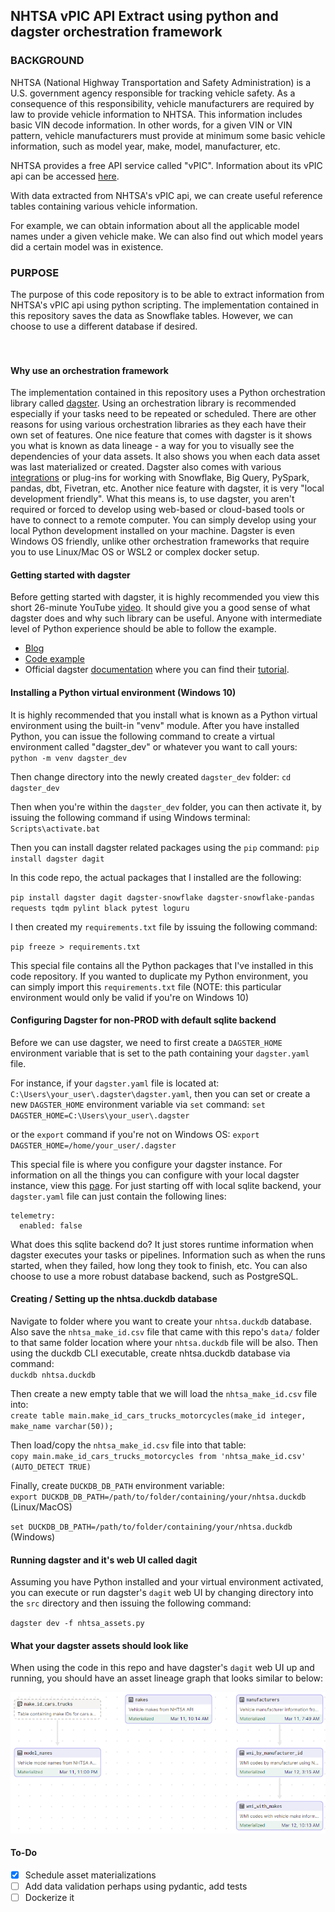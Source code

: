 ## NHTSA vPIC API Extract using python and dagster orchestration framework


### BACKGROUND
NHTSA (National Highway Transportation and Safety Administration) is a U.S. government agency responsible for tracking
vehicle safety.  As a consequence of this responsibility, vehicle manufacturers are required by law to provide vehicle
information to NHTSA.  This information includes basic VIN decode information.  In other words, for a given VIN or VIN
pattern, vehicle manufacturers must provide at minimum some basic vehicle information, such as model year, make, model,
manufacturer, etc.

NHTSA provides a free API service called "vPIC".  Information about its vPIC api can be accessed [here](https://vpic.nhtsa.dot.gov/api/).

With data extracted from NHTSA's vPIC api, we can create useful reference tables containing various vehicle information.

For example, we can obtain information about all the applicable model names under a given vehicle make.  We can also
find out which model years did a certain model was in existence.

### PURPOSE
The purpose of this code repository is to be able to extract information from NHTSA's vPIC api using python scripting.
The implementation contained in this repository saves the data as Snowflake tables.  However, we can choose to use a
different database if desired.
<br><br><br>

#### Why use an orchestration framework
The implementation contained in this repository uses a Python orchestration library called [dagster](https://docs.dagster.io/).  Using an
orchestration library is recommended especially if your tasks need to be repeated or scheduled.  There are other
reasons for using various orchestration libraries as they each have their own set of features.  One nice feature that
comes with dagster is it shows you what is known as data lineage - a way for you to visually see the dependencies of
your data assets.  It also shows you when each data asset was last materialized or created.  Dagster also comes with
various [integrations](https://docs.dagster.io/integrations) or plug-ins for working with Snowflake, Big Query, PySpark, pandas, dbt, Fivetran, etc. Another nice feature with dagster, it is very "local development friendly".  What this means is,
to use dagster, you aren't required or forced to develop using web-based or cloud-based tools or have to connect to a 
remote computer.  You can simply develop using your local Python development installed on your machine.  Dagster is even 
Windows OS friendly, unlike other orchestration frameworks that require you to use Linux/Mac OS or WSL2 or complex docker setup.


#### Getting started with dagster
Before getting started with dagster, it is highly recommended you view this short 26-minute YouTube [video](https://youtu.be/sCUYBa-glh0).  It should
give you a good sense of what dagster does and why such library can be useful.  Anyone with intermediate level of Python
experience should be able to follow the example.

- [Blog](https://dagster.io/blog/dagster-script-to-assets)
- [Code example](https://github.com/petehunt/dagster-script-to-assets)
- Official dagster [documentation](https://docs.dagster.io/getting-started) where you can find their [tutorial](https://docs.dagster.io/tutorial).


#### Installing a Python virtual environment (Windows 10)
It is highly recommended that you install what is known as a Python virtual environment using the built-in "venv" module.
After you have installed Python, you can issue the following command to create a virtual environment called "dagster_dev"
or whatever you want to call yours:
`python -m venv dagster_dev`


Then change directory into the newly created `dagster_dev` folder: `cd dagster_dev`


Then when you're within the `dagster_dev` folder, you can then activate it, by issuing the following command if using
Windows terminal:
`Scripts\activate.bat`

Then you can install dagster related packages using the `pip` command:
`pip install dagster dagit`

In this code repo, the actual packages that I installed are the following:

`pip install dagster dagit dagster-snowflake dagster-snowflake-pandas requests tqdm pylint black pytest loguru`

I then created my `requirements.txt` file by issuing the following command:

`pip freeze > requirements.txt`

This special file contains all the Python packages that I've installed in this code repository.  If you wanted to duplicate
my Python environment, you can simply import this `requirements.txt` file (NOTE: this particular environment would only be valid if you're on Windows 10)


#### Configuring Dagster for non-PROD with default sqlite backend
Before we can use dagster, we need to first create a `DAGSTER_HOME` environment variable that is set to the path 
containing your `dagster.yaml` file.


For instance, if your `dagster.yaml` file is located at: `C:\Users\your_user\.dagster\dagster.yaml`, then you can set
or create a new `DAGSTER_HOME` environment variable via `set` command:
`set DAGSTER_HOME=C:\Users\your_user\.dagster`


or the `export` command if you're not on Windows OS:
`export DAGSTER_HOME=/home/your_user/.dagster`


This special file is where you configure your dagster instance.  For information on all the things you can configure with
your local dagster instance, view this [page](https://docs.dagster.io/deployment/dagster-instance).  For just starting
off with local sqlite backend, your `dagster.yaml` file can just contain the following lines:
```
telemetry:
  enabled: false
```


What does this sqlite backend do?  It just stores runtime information when dagster executes your tasks or pipelines.
Information such as when the runs started, when they failed, how long they took to finish, etc.  You can also choose to
use a more robust database backend, such as PostgreSQL.


#### Creating / Setting up the nhtsa.duckdb database
Navigate to folder where you want to create your `nhtsa.duckdb` database.  Also save the `nhtsa_make_id.csv` file that came with this repo's `data/` folder to that same folder location where your `nhtsa.duckdb` file will be also.  Then using the duckdb CLI executable, create nhtsa.duckdb database via command: <br>
`duckdb nhtsa.duckdb`


Then create a new empty table that we will load the `nhtsa_make_id.csv` file into: <br>
`create table main.make_id_cars_trucks_motorcycles(make_id integer, make_name varchar(50));`


Then load/copy the `nhtsa_make_id.csv` file into that table: <br>
`copy main.make_id_cars_trucks_motorcycles from 'nhtsa_make_id.csv' (AUTO_DETECT TRUE)`


Finally, create `DUCKDB_DB_PATH` environment variable: <br>
`export DUCKDB_DB_PATH=/path/to/folder/containing/your/nhtsa.duckdb`   (Linux/MacOS) <br>


`set DUCKDB_DB_PATH=/path/to/folder/containing/your/nhtsa.duckdb`   (Windows) <br>


#### Running dagster and it's web UI called dagit
Assuming you have Python installed and your virtual environment activated, you can execute or run dagster's `dagit` web 
UI by changing directory into the `src` directory and then issuing the following command:


`dagster dev -f nhtsa_assets.py`


#### What your dagster assets should look like
When using the code in this repo and have dagster's `dagit` web UI up and running, you should have an asset lineage
graph that looks similar to below:


![alt text](images/asset_lineage.png)


#### To-Do
- [X] Schedule asset materializations
- [ ] Add data validation perhaps using pydantic, add tests
- [ ] Dockerize it
